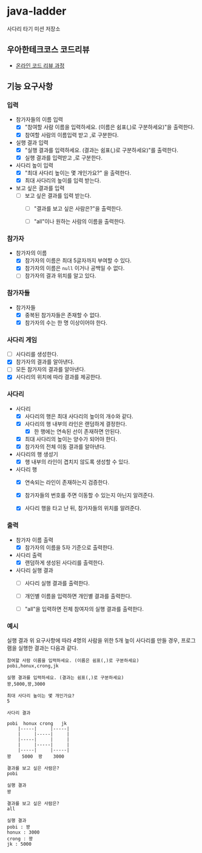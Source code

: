 # java-ladder

사다리 타기 미션 저장소

## 우아한테크코스 코드리뷰

- [온라인 코드 리뷰 과정](https://github.com/woowacourse/woowacourse-docs/blob/master/maincourse/README.md)

## 기능 요구사항

### 입력
- 참가자들의 이름 입력
  - [x] "참여할 사람 이름을 입력하세요. (이름은 쉼표(,)로 구분하세요)"을 출력한다.
  - [x] 참여할 사람의 이름입력 받고 ,로 구분한다.
- 실행 결과 입력
  - [x] "실행 결과를 입력하세요. (결과는 쉼표(,)로 구분하세요)"를 출력한다.
  - [x] 실행 결과를 입력받고 ,로 구분한다.
- 사다리 높이 입력
  - [x] "최대 사다리 높이는 몇 개인가요?" 을 출력한다.
  - [x]  최대 사다리의 높이를 입력 받는다.
- 보고 싶은 결과를 입력
  - [ ] 보고 싶은 결과를 입력 받는다.
    - [ ] "결과를 보고 싶은 사람은?"을 출력한다.
    - [ ] "all"이나 원하는 사람의 이름을 출력한다.
  

### 참가자
- 참가자의 이름
  - [x] 참가자의 이름은 최대 5글자까지 부여할 수 있다.
  - [x] 참가자의 이름은 `null` 이거나 공백일 수 없다.
  - [ ] 참가자의 결과 위치를 알고 있다.

### 참가자들
- 참가자들
  - [x] 중복된 참가자들은 존재할 수 없다.
  - [x] 참가자의 수는 한 명 이상이어야 한다.

### 사다리 게임
- [ ] 사다리를 생성한다.
- [x] 참가자의 결과를 알아낸다.
- [ ] 모든 참가자의 결과를 알아낸다.
- [x] 사다리의 위치에 따라 결과를 제공한다.

### 사다리
- 사다리
  - [x] 사다리의 행은 최대 사다리의 높이의 개수와 같다.
  - [x] 사다리의 행 내부의 라인은 랜덤하게 결정한다.
    - [x] 한 행에는 연속된 선이 존재하면 안된다.
  - [x] 최대 사다리의 높이는 양수가 되어야 한다.
  - [x] 참가자의 전체 이동 결과를 알아낸다.

- 사다리의 행 생성기
  - [x] 행 내부의 라인이 겹치지 않도록 생성할 수 있다.

- 사다리 행
  - [x] 연속되는 라인이 존재하는지 검증한다.
  - [x] 참가자들의 번호를 주면 이동할 수 있는지 아닌지 알려준다.
  - [x] 사다리 행을 타고 난 뒤, 참가자들의 위치를 알려준다.


### 출력
- 참가자 이름 출력
  - [x] 참가자의 이름을 5자 기준으로 출력한다.
- 사다리 출력
  - [x] 랜덤하게 생성된 사다리를 출력한다.
- 사다리 실행 결과
  - [ ] 사다리 실행 결과를 출력한다.
  - [ ] 개인별 이름을 입력하면 개인별 결과를 출력한다.
  - [ ] "all"을 입력하면 전체 참여자의 실행 결과를 출력한다.


### 예시
실행 결과
위 요구사항에 따라 4명의 사람을 위한 5개 높이 사다리를 만들 경우, 프로그램을 실행한 결과는 다음과 같다.
```
참여할 사람 이름을 입력하세요. (이름은 쉼표(,)로 구분하세요)
pobi,honux,crong,jk

실행 결과를 입력하세요. (결과는 쉼표(,)로 구분하세요)
꽝,5000,꽝,3000

최대 사다리 높이는 몇 개인가요?
5

사다리 결과

pobi  honux crong   jk
    |-----|     |-----|
    |     |-----|     |
    |-----|     |     |
    |     |-----|     |
    |-----|     |-----|
꽝    5000  꽝    3000

결과를 보고 싶은 사람은?
pobi

실행 결과
꽝

결과를 보고 싶은 사람은?
all

실행 결과
pobi : 꽝
honux : 3000
crong : 꽝
jk : 5000

```
